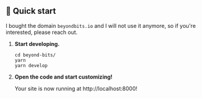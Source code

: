 ## 🚀 Quick start

I bought the domain `beyondbits.io` and I will not use it anymore, so if you're interested, please reach out.

1. **Start developing.**
    ```shell
    cd beyond-bits/
    yarn
    yarn develop
    ```

2.  **Open the code and start customizing!**

    Your site is now running at http://localhost:8000!
